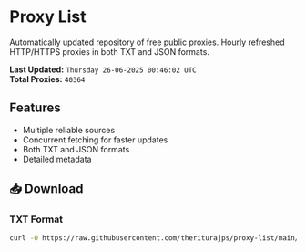 # Proxy List

Automatically updated repository of free public proxies. Hourly refreshed HTTP/HTTPS proxies in both TXT and JSON formats.

**Last Updated:** `Thursday 26-06-2025 00:46:02 UTC`  
**Total Proxies:** `40364`

## Features
- Multiple reliable sources
- Concurrent fetching for faster updates
- Both TXT and JSON formats
- Detailed metadata

## 📥 Download

### TXT Format
```bash
curl -O https://raw.githubusercontent.com/theriturajps/proxy-list/main/proxies.txt